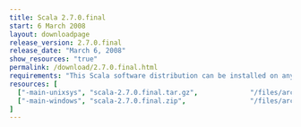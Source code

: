 ```yaml
---
title: Scala 2.7.0.final
start: 6 March 2008
layout: downloadpage
release_version: 2.7.0.final
release_date: "March 6, 2008"
show_resources: "true"
permalink: /download/2.7.0.final.html
requirements: "This Scala software distribution can be installed on any Unix-like or Windows system. It requires the Java runtime version 1.6 or later, which can be downloaded <a href='http://www.java.com/'>here</a>."
resources: [
  ["-main-unixsys", "scala-2.7.0.final.tar.gz",             "/files/archive/scala-2.7.0-final.tar.gz",                "Max OS X, Unix, Cygwin",  "13 MB"],
  ["-main-windows", "scala-2.7.0.final.zip",                "/files/archive/scala-2.7.0-final.zip",                   "Windows",                 "13 MB"]
]
---
```





